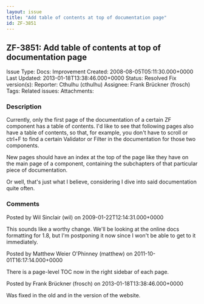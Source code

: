 ```yaml
---
layout: issue
title: "Add table of contents at top of documentation page"
id: ZF-3851
---
```


ZF-3851: Add table of contents at top of documentation page
-----------------------------------------------------------

 Issue Type: Docs: Improvement Created: 2008-08-05T05:11:30.000+0000 Last Updated: 2013-01-18T13:38:46.000+0000 Status: Resolved Fix version(s): 
 Reporter:  Cthulhu (cthulhu)  Assignee:  Frank Brückner (frosch)  Tags: 
 Related issues: 
 Attachments: 
### Description

Currently, only the first page of the documentation of a certain ZF component has a table of contents. I'd like to see that following pages also have a table of contents, so that, for example, you don't have to scroll or ctrl+F to find a certain Validator or Filter in the documentation for those two components.

New pages should have an index at the top of the page like they have on the main page of a component, containing the subchapters of that particular piece of documentation.

Or well, that's just what I believe, considering I dive into said documentation quite often.

 

 

### Comments

Posted by Wil Sinclair (wil) on 2009-01-22T12:14:31.000+0000

This sounds like a worthy change. We'll be looking at the online docs formatting for 1.8, but I'm postponing it now since I won't be able to get to it immediately.

 

 

Posted by Matthew Weier O'Phinney (matthew) on 2011-10-01T16:17:14.000+0000

There is a page-level TOC now in the right sidebar of each page.

 

 

Posted by Frank Brückner (frosch) on 2013-01-18T13:38:46.000+0000

Was fixed in the old and in the version of the website.

 

 